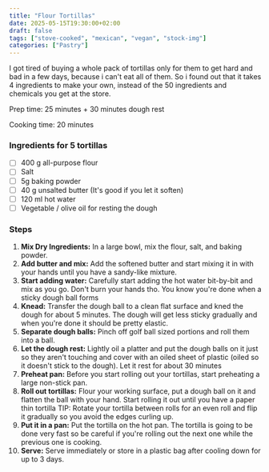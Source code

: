 ```yaml
---
title: "Flour Tortillas"
date: 2025-05-15T19:30:00+02:00
draft: false
tags: ["stove-cooked", "mexican", "vegan", "stock-img"]
categories: ["Pastry"]
---
```


I got tired of buying a whole pack of tortillas only for them to get hard and bad in a few days, because i can't eat all of them. So i found out that it takes 4 ingredients to make your own, instead of the 50 ingredients and chemicals you get at the store.

<div class="recipe" id="recipe">
Prep time: 25 minutes + 30 minutes dough rest

Cooking time: 20 minutes

### Ingredients for 5 tortillas
- [ ] 400 g all-purpose flour 
- [ ] Salt
- [ ] 5g baking powder
- [ ] 40 g unsalted butter (It's good if you let it soften)
- [ ] 120 ml hot water
- [ ] Vegetable / olive oil for resting the dough

### Steps
1. **Mix Dry Ingredients:** In a large bowl, mix the flour, salt, and baking powder.  
2. **Add butter and mix:** Add the softened butter and start mixing it in with your hands until you have a sandy-like mixture.
3. **Start adding water:** Carefully start adding the hot water bit-by-bit and mix as you go. Don't burn your hands tho. You know you're done when a sticky dough ball forms
4. **Knead:** Transfer the dough ball to a clean flat surface and kned the dough for about 5 minutes. The dough will get less sticky gradually and when you're done it should be pretty elastic.
5. **Separate dough balls:** Pinch off golf ball sized portions and roll them into a ball.
6. **Let the dough rest:** Lightly oil a platter and put the dough balls on it just so they aren't touching and cover with an oiled sheet of plastic (oiled so it doesn't stick to the dough). Let it rest for about 30 minutes
7. **Preheat pan:** Before you start rolling out your tortillas, start preheating a large non-stick pan.
8. **Roll out tortillas:** Flour your working surface, put a dough ball on it and flatten the ball with your hand. Start rolling it out until you have a paper thin tortilla
TIP: Rotate your tortilla between rolls for an even roll and flip it gradually so you avoid the edges curling up.
9. **Put it in a pan:** Put the tortilla on the hot pan. The tortilla is going to be done very fast so be careful if you're rolling out the next one while the previous one is cooking.
10. **Serve:** Serve immediately or store in a plastic bag after cooling down for up to 3 days.
</div>
